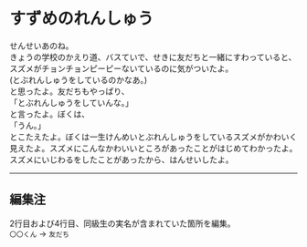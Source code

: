 # すずめのれんしゅう

せんせいあのね。  
きょうの学校のかえり道、バスていで、せきに友だちと一緒にすわっていると、スズメがチョンチョンピーピーないているのに気がついたよ。  
(とぶれんしゅうをしているのかなあ。)  
と思ったよ。友だちもやっぱり、  
「とぶれんしゅうをしていんな。」  
と言ったよ。ぼくは、  
「うん。」  
とこたえたよ。ぼくは一生けんめいとぶれんしゅうをしているスズメがかわいく見えたよ。スズメにこんなかわいいところがあったことがはじめてわかったよ。  
スズメにいじわるをしたことがあったから、はんせいしたよ。

---
## 編集注
2行目および4行目、同級生の実名が含まれていた箇所を編集。  
`〇〇くん` → `友だち`
